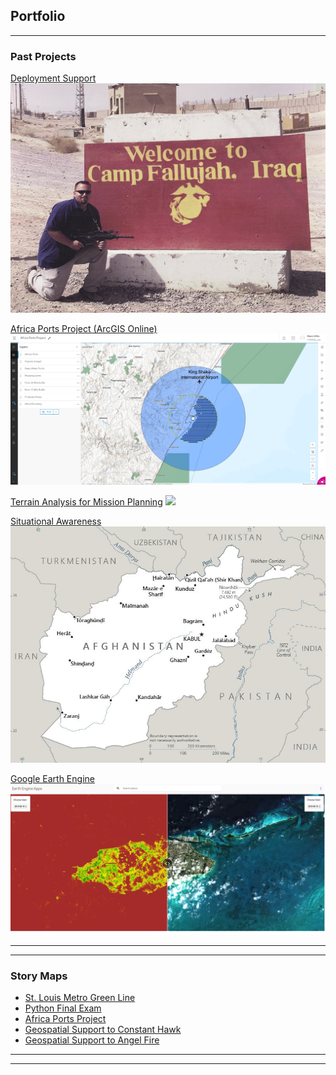 ## Portfolio

---

### Past Projects

[Deployment Support](/sample_page)
<img src="images/Fallujah.jpg?raw=true"/>

[Africa Ports Project (ArcGIS Online)](https://uok.maps.arcgis.com/apps/mapviewer/index.html?webmap=78a3ba0f6638408d8a5293da29788463)
<img src="images/AfricaPortsProject.png?raw=true"/>

[Terrain Analysis for Mission Planning](images/Layout1.jpg)
<img src="images/Layout1.jpg?raw=true"/>

[Situational Awareness](images/AF-map.jpg)
<img src="images/AF-map.jpg?raw=true"/>

[Google Earth Engine](https://ee-markhillin.projects.earthengine.app/view/bahamas-ndvi--true-color-comparison)
<img src="images/GEE.png?raw=true"/>

---

---

### Story Maps

- [St. Louis Metro Green Line](https://storymaps.arcgis.com/stories/53372c499c02494ba64018a2204340c6/)
- [Python Final Exam](https://github.com/hillinm/Final_Exam/tree/main)
- [Africa Ports Project](https://uok.maps.arcgis.com/apps/mapviewer/index.html?webmap=78a3ba0f6638408d8a5293da29788463)
- [Geospatial Support to Constant Hawk](https://www.globalsecurity.org/intell/systems/constant-hawk.htm)
- [Geospatial Support to Angel Fire](https://www.globalsecurity.org/intell/systems/angel-fire.htm)

---




---
